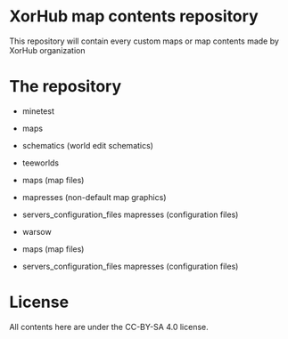 # XorHub map contents repository

This repository will contain every custom maps or map contents made by XorHub organization

# The repository

- minetest
 - maps
 - schematics (world edit schematics)

- teeworlds
 - maps (map files)
 - mapresses (non-default map graphics)
 - servers\_configuration\_files mapresses (configuration files)

- warsow
 - maps (map files)
 - servers\_configuration\_files mapresses (configuration files)

# License

All contents here are under the CC-BY-SA 4.0 license.
